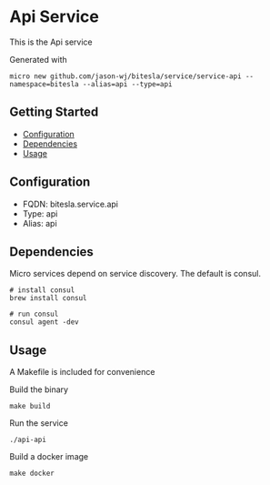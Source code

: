 # Api Service

This is the Api service

Generated with

```
micro new github.com/jason-wj/bitesla/service/service-api --namespace=bitesla --alias=api --type=api
```

## Getting Started

- [Configuration](#configuration)
- [Dependencies](#dependencies)
- [Usage](#usage)

## Configuration

- FQDN: bitesla.service.api
- Type: api
- Alias: api

## Dependencies

Micro services depend on service discovery. The default is consul.

```
# install consul
brew install consul

# run consul
consul agent -dev
```

## Usage

A Makefile is included for convenience

Build the binary

```
make build
```

Run the service
```
./api-api
```

Build a docker image
```
make docker
```